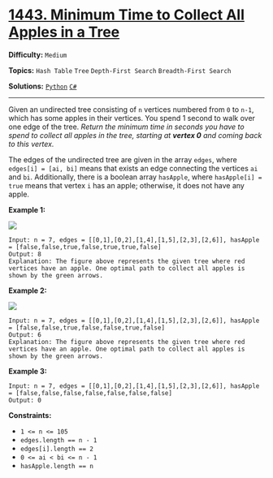 # [1443. Minimum Time to Collect All Apples in a Tree](https://leetcode.com/problems/minimum-time-to-collect-all-apples-in-a-tree/)

**Difficulty:** `Medium`

**Topics:** `Hash Table` `Tree` `Depth-First Search` `Breadth-First Search`

**Solutions:** [`Python`](../../src/python/challenges/problems/minimum_time_to_collect_all_apples_in_a_tree_test.py) [`C#`](../../src/csharp/challenges/Problems/MinimumTimeToCollectAllApplesInATree.cs)

---

Given an undirected tree consisting of `n` vertices numbered from `0` to `n-1`, which has some apples in their vertices. You spend 1 second to walk over one edge of the tree. *Return the minimum time in seconds you have to spend to collect all apples in the tree, starting at **vertex 0** and coming back to this vertex.*

The edges of the undirected tree are given in the array `edges`, where `edges[i] = [ai, bi]` means that exists an edge connecting the vertices `ai` and `bi`. Additionally, there is a boolean array `hasApple`, where `hasApple[i] = true` means that vertex `i` has an apple; otherwise, it does not have any apple.

**Example 1:**

![](https://assets.leetcode.com/uploads/2020/04/23/min_time_collect_apple_1.png)

```
Input: n = 7, edges = [[0,1],[0,2],[1,4],[1,5],[2,3],[2,6]], hasApple = [false,false,true,false,true,true,false]
Output: 8 
Explanation: The figure above represents the given tree where red vertices have an apple. One optimal path to collect all apples is shown by the green arrows.
```

**Example 2:**

![](https://assets.leetcode.com/uploads/2020/04/23/min_time_collect_apple_2.png)

```
Input: n = 7, edges = [[0,1],[0,2],[1,4],[1,5],[2,3],[2,6]], hasApple = [false,false,true,false,false,true,false]
Output: 6
Explanation: The figure above represents the given tree where red vertices have an apple. One optimal path to collect all apples is shown by the green arrows.
```

**Example 3:**

```
Input: n = 7, edges = [[0,1],[0,2],[1,4],[1,5],[2,3],[2,6]], hasApple = [false,false,false,false,false,false,false]
Output: 0
```

**Constraints:**

* `1 <= n <= 105`
* `edges.length == n - 1`
* `edges[i].length == 2`
* `0 <= ai < bi <= n - 1`
* `hasApple.length == n`